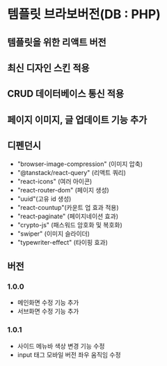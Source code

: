 # 템플릿 브라보버전(DB : PHP)
## 템플릿을 위한 리액트 버전
## 최신 디자인 스킨 적용
## CRUD 데이터베이스 통신 적용
## 페이지 이미지, 글 업데이트 기능 추가
## 디펜던시
- "browser-image-compression" (이미지 압축)
- "@tanstack/react-query" (리액트 쿼리)
- "react-icons" (여러 아이콘)
- "react-router-dom" (페이지 생성)
- "uuid"(고유 id 생성)
- "react-countup"(카운트 업 효과 적용)
- "react-paginate" (페이지네이션 효과)
-  "crypto-js" (패스워드 암호화 및 복호화)
-  "swiper" (이미지 슬라이더)
-  "typewriter-effect" (타이핑 효과)

## 버전
### 1.0.0
- 메인화면 수정 기능 추가
- 서브화면 수정 기능 추가

### 1.0.1
- 사이드 메뉴바 색상 변경 기능 수정
- input 태그 모바일 버전 좌우 움직임 수정
